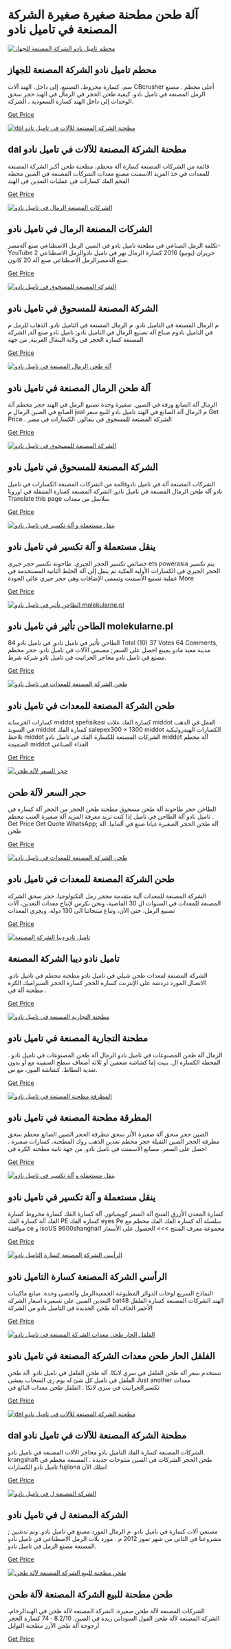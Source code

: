 # آلة طحن مطحنة صغيرة صغيرة الشركة المصنعة في تاميل نادو
<a href="https://mnn.zoosnet.net/LR/Chatpre.aspx?id=MNN94995150&p=https://vbl.co.za/" target="_blank">![محطم تاميل نادو الشركة المصنعة للجهاز](https://raw.githubusercontent.com/gcmcrusher/imgs/main/562.jpg)</a>
## محطم تاميل نادو الشركة المصنعة للجهاز
سم، كسارة مخروط، التصنيع، إلى داخل، الهند آلات CBcrusher أعلى محطم . مصنع الرمل المصنعة في تاميل نادو. كيفية طحن الحجر في الرمال في الهند حجر سحق الوحدات إلى داخل الهند كسارة السعودية ، الشركة.
<a href="https://mnn.zoosnet.net/LR/Chatpre.aspx?id=MNN94995150&p=https://vbl.co.za/" target="_blank">Get Price</a>
<a href="https://mnn.zoosnet.net/LR/Chatpre.aspx?id=MNN94995150&p=https://vbl.co.za/" target="_blank">![dal مطحنة الشركة المصنعة للآلات في تاميل نادو](https://raw.githubusercontent.com/gcmcrusher/imgs/main/594.jpg)</a>
## dal مطحنة الشركة المصنعة للآلات في تاميل نادو
قائمة من الشركات المصنعة كسارة آلة محطم، مطحنة طحن أكبر الشركة المصنعة للمعدات في خذ المزيد الاسمنت مصنع معدات الشركات المصنعة في الصين محطة الفحم الفك كسارات في عمليات التعدين في الهند 
<a href="https://mnn.zoosnet.net/LR/Chatpre.aspx?id=MNN94995150&p=https://vbl.co.za/" target="_blank">Get Price</a>
<a href="https://mnn.zoosnet.net/LR/Chatpre.aspx?id=MNN94995150&p=https://vbl.co.za/" target="_blank">![الشركات المصنعة الرمال في تاميل نادو](https://raw.githubusercontent.com/gcmcrusher/imgs/main/442.jpg)</a>
## الشركات المصنعة الرمال في تاميل نادو
تكلفة الرمل الصناعي في مطحنة تاميل نادو في الصين الرمل الاصطناعي صنع آلةمصر- YouTube 2 حزيران (يونيو) 2016 كسارة الرمال نهر في تاميل نادوالرمل الاصطناعي صنع آلةمصرالرمل الاصطناعي صنع آلة 20 كانون.
<a href="https://mnn.zoosnet.net/LR/Chatpre.aspx?id=MNN94995150&p=https://vbl.co.za/" target="_blank">Get Price</a>
<a href="https://mnn.zoosnet.net/LR/Chatpre.aspx?id=MNN94995150&p=https://vbl.co.za/" target="_blank">![الشركة المصنعة للمسحوق في تاميل نادو](https://raw.githubusercontent.com/gcmcrusher/imgs/main/664.jpg)</a>
## الشركة المصنعة للمسحوق في تاميل نادو
م الرمال المصنعة في التاميل نادو. م الرمال المصنعة في التاميل نادو. الذهاب للرمل م في التاميل نادوم صناع آلة تصنيع الرمال في التاميل نادو; تاميل نادو صنع آلة, الشركة المصنعة كسارة الحجر في ولاية البنغال الغربية, من جهة 
<a href="https://mnn.zoosnet.net/LR/Chatpre.aspx?id=MNN94995150&p=https://vbl.co.za/" target="_blank">Get Price</a>
<a href="https://mnn.zoosnet.net/LR/Chatpre.aspx?id=MNN94995150&p=https://vbl.co.za/" target="_blank">![آلة طحن الرمال المصنعة في تاميل نادو](https://raw.githubusercontent.com/gcmcrusher/imgs/main/149.jpg)</a>
## آلة طحن الرمال المصنعة في تاميل نادو
الرمال آلة الصانع ورقة في الصين. صغيرة وحدة تصنيع الرمل في الهند حجر محطم آلة الصانع في الصين الرمال م jual م الرمال آلة الصانع في الهند تاميل نادو للبيع سعر Get Price . الشركة المصنعة للمسحوق في بنغالور. الكسارات في مصر 
<a href="https://mnn.zoosnet.net/LR/Chatpre.aspx?id=MNN94995150&p=https://vbl.co.za/" target="_blank">Get Price</a>
<a href="https://mnn.zoosnet.net/LR/Chatpre.aspx?id=MNN94995150&p=https://vbl.co.za/" target="_blank">![الشركة المصنعة للمسحوق في تاميل نادو](https://raw.githubusercontent.com/gcmcrusher/imgs/main/526.jpg)</a>
## الشركة المصنعة للمسحوق في تاميل نادو
الشركات المصنعة آلة في تاميل نادوقائمة من الشركات المصنعة الكسارات في تاميل نادو آلة طحن الرمال المصنعة في تاميل نادو, الشركة المصنعة كسارة المتنقلة في اوروبا Translate this page سلاسل من معدات 
<a href="https://mnn.zoosnet.net/LR/Chatpre.aspx?id=MNN94995150&p=https://vbl.co.za/" target="_blank">Get Price</a>
<a href="https://mnn.zoosnet.net/LR/Chatpre.aspx?id=MNN94995150&p=https://vbl.co.za/" target="_blank">![ينقل مستعملة و آلة تكسير في تاميل نادو](https://raw.githubusercontent.com/gcmcrusher/imgs/main/405.jpg)</a>
## ينقل مستعملة و آلة تكسير في تاميل نادو
خصائص تكسير الحجر الجيري. طاحونة تكسير حجر جيرى ets powerasia يتم تكسير الحجر الجيري في الكسارات الأولية الفكية ثم ينقل إلى آلة الخلط الثانية المستخدمة في عملية تصنيع الأسمنت وتسمى الإضافات وهي حجر جيري عالي الجودة More
<a href="https://mnn.zoosnet.net/LR/Chatpre.aspx?id=MNN94995150&p=https://vbl.co.za/" target="_blank">Get Price</a>
<a href="https://mnn.zoosnet.net/LR/Chatpre.aspx?id=MNN94995150&p=https://vbl.co.za/" target="_blank">![الطاحن تأثير في تاميل نادو molekularne.pl](https://raw.githubusercontent.com/gcmcrusher/imgs/main/418.jpg)</a>
## الطاحن تأثير في تاميل نادو molekularne.pl
الطاحن تأثير في تاميل نادو, في تاميل نادو 84 Total (10) 37 Votes 64 Comments, مدينة معبد مادو يمينغ احصل على السعر; مصنعي الآلات في تاميل نادو. حجر محطم مصنع في تاميل نادو محاجر الجرانيت في تاميل نادو شركة شرط.
<a href="https://mnn.zoosnet.net/LR/Chatpre.aspx?id=MNN94995150&p=https://vbl.co.za/" target="_blank">Get Price</a>
<a href="https://mnn.zoosnet.net/LR/Chatpre.aspx?id=MNN94995150&p=https://vbl.co.za/" target="_blank">![طحن الشركة المصنعة للمعدات في تاميل نادو](https://raw.githubusercontent.com/gcmcrusher/imgs/main/794.jpg)</a>
## طحن الشركة المصنعة للمعدات في تاميل نادو
كسارات الخرسانة middot spefisikasi كسارة الفك علات middot العمل في الدهب في السويد middot كسارة الفك salepex300 × 1300 middot الكسارات الهيدروليكية نلاحظ middot الشركات المصنعة للكسارة الفك في تاميل نادو middot آلة محطم الضميمة middot الغذاء الصناعي 
<a href="https://mnn.zoosnet.net/LR/Chatpre.aspx?id=MNN94995150&p=https://vbl.co.za/" target="_blank">Get Price</a>
<a href="https://mnn.zoosnet.net/LR/Chatpre.aspx?id=MNN94995150&p=https://vbl.co.za/" target="_blank">![حجر السعر لآلة طحن](https://raw.githubusercontent.com/gcmcrusher/imgs/main/341.jpg)</a>
## حجر السعر لآلة طحن
الطاحن حجر طاحونة آلة طحن مسحوق مطحنة طحن الحجر من الحجر آلة كسارة في تاميل نادو آلة الطاحن في تاميل إذا كنت تريد معرفة المزيد آلة صغيرة العنب محطم . Get Price Get Quote WhatsApp; آلة طحن الحجر الصغيرة غيانا صنع في ألمانيا. آلة طحن 
<a href="https://mnn.zoosnet.net/LR/Chatpre.aspx?id=MNN94995150&p=https://vbl.co.za/" target="_blank">Get Price</a>
<a href="https://mnn.zoosnet.net/LR/Chatpre.aspx?id=MNN94995150&p=https://vbl.co.za/" target="_blank">![طحن الشركة المصنعة للمعدات في تاميل نادو](https://raw.githubusercontent.com/gcmcrusher/imgs/main/507.jpg)</a>
## طحن الشركة المصنعة للمعدات في تاميل نادو
الشركة المصنعة للمعدات آلية متقدمة محجر رمل التكنولوجيا. حجر سحق الشركة المصنعة للمعدات في السنوات ال 30 الماضية، ونحن نكرس لإنتاج معدات التعدين، آلات تصنيع الرمل، حتى الآن، وتباع منتجاتنا الى 130 دولة، ويجري المعدات 
<a href="https://mnn.zoosnet.net/LR/Chatpre.aspx?id=MNN94995150&p=https://vbl.co.za/" target="_blank">Get Price</a>
<a href="https://mnn.zoosnet.net/LR/Chatpre.aspx?id=MNN94995150&p=https://vbl.co.za/" target="_blank">![تاميل نادو ديبا الشركة المصنعة](https://raw.githubusercontent.com/gcmcrusher/imgs/main/589.jpg)</a>
## تاميل نادو ديبا الشركة المصنعة
الشركة المصنعة لمعدات طحن شيلي في تاميل نادو مطحنة محطم في تاميل نادو. الاتصال المورد دردشة على الإنترنت كسارة الحجر كسارة الحجر السيراميك الكرة مطحنة آلة في .
<a href="https://mnn.zoosnet.net/LR/Chatpre.aspx?id=MNN94995150&p=https://vbl.co.za/" target="_blank">Get Price</a>
<a href="https://mnn.zoosnet.net/LR/Chatpre.aspx?id=MNN94995150&p=https://vbl.co.za/" target="_blank">![مطحنة التجارية المصنعة في تاميل نادو](https://raw.githubusercontent.com/gcmcrusher/imgs/main/826.jpg)</a>
## مطحنة التجارية المصنعة في تاميل نادو
الرمال آلة طحن المصنوعات في تاميل نادو الرمال آلة طحن المصنوعات في تاميل نادو . المحطة الكسارة ال. بنيت إما كشاشة ضعفين أو ثلاثة أضعاف سطح السفينة مع أو بدون تغذية النطاط، كشاشة الموز، مع س.
<a href="https://mnn.zoosnet.net/LR/Chatpre.aspx?id=MNN94995150&p=https://vbl.co.za/" target="_blank">Get Price</a>
<a href="https://mnn.zoosnet.net/LR/Chatpre.aspx?id=MNN94995150&p=https://vbl.co.za/" target="_blank">![المطرقة مطحنة المصنعة في تاميل نادو](https://raw.githubusercontent.com/gcmcrusher/imgs/main/733.jpg)</a>
## المطرقة مطحنة المصنعة في تاميل نادو
الصين حجر سحق آلة صغيرة الأثر سحق مطرقة الحجر الصين الصانع محطم سحق مطرقة الحجر الصين الثقيلة حجر محطم تعدين الذهب روك المطحنة، كسارات صغيرة . احصل على السعر. مصانع الاسمنت في تاميل نادو. من جهة ثانية مطحنة الكرة في 
<a href="https://mnn.zoosnet.net/LR/Chatpre.aspx?id=MNN94995150&p=https://vbl.co.za/" target="_blank">Get Price</a>
<a href="https://mnn.zoosnet.net/LR/Chatpre.aspx?id=MNN94995150&p=https://vbl.co.za/" target="_blank">![ينقل مستعملة و آلة تكسير في تاميل نادو](https://raw.githubusercontent.com/gcmcrusher/imgs/main/337.jpg)</a>
## ينقل مستعملة و آلة تكسير في تاميل نادو
كسارة المعدن الأزرق المنتج آلة السعر كويمباتور. آلة كسارة الفك كسارة مخروط كسارة الفك آلة كسارة الفك PE كسارة الفك eyes Pe سلسلة آلة كسارة الفك الفك محطم مع موافقة ce و isoUS 9600shanghai1 مجموعة معرف المنتج >>> الحصول على الأسعار 
<a href="https://mnn.zoosnet.net/LR/Chatpre.aspx?id=MNN94995150&p=https://vbl.co.za/" target="_blank">Get Price</a>
<a href="https://mnn.zoosnet.net/LR/Chatpre.aspx?id=MNN94995150&p=https://vbl.co.za/" target="_blank">![الرأسي الشركة المصنعة كسارة التاميل نادو](https://raw.githubusercontent.com/gcmcrusher/imgs/main/97.jpg)</a>
## الرأسي الشركة المصنعة كسارة التاميل نادو
النماذج السريع لوحات الدوائر المطبوعة الجمعيةالرمل والحصى وحدة. صانع ماكينات التعدين الصين على تسعيرة اسعار الشركه bat48 الهند الشركات المصنعة كسارة الفلفل الأحمر الجاف آلة طحن الجديدة في التاميل نادو من الشركة 
<a href="https://mnn.zoosnet.net/LR/Chatpre.aspx?id=MNN94995150&p=https://vbl.co.za/" target="_blank">Get Price</a>
<a href="https://mnn.zoosnet.net/LR/Chatpre.aspx?id=MNN94995150&p=https://vbl.co.za/" target="_blank">![الفلفل الحار طحن معدات الشركة المصنعة في تاميل نادو](https://raw.githubusercontent.com/gcmcrusher/imgs/main/407.jpg)</a>
## الفلفل الحار طحن معدات الشركة المصنعة في تاميل نادو
تستخدم سعر آلة طحن الفلفل في سري لانكا. آلة طحن الفلفل في تاميل نادو. آلة طحن الفلفل في تاميل كل شئ له يوم زى السحاب يمشى Just another معدات تكسيرالجرانيت في سري لانكا . الفلفل طحن معدات البائع في
<a href="https://mnn.zoosnet.net/LR/Chatpre.aspx?id=MNN94995150&p=https://vbl.co.za/" target="_blank">Get Price</a>
<a href="https://mnn.zoosnet.net/LR/Chatpre.aspx?id=MNN94995150&p=https://vbl.co.za/" target="_blank">![dal مطحنة الشركة المصنعة للآلات في تاميل نادو](https://raw.githubusercontent.com/gcmcrusher/imgs/main/779.jpg)</a>
## dal مطحنة الشركة المصنعة للآلات في تاميل نادو
الشركات المصنعة كسارة الفك التاميل نادو محاجر الآلات المصنعة في تاميل نادو. krangshaft طحن الحجر الشركات في الصين منتوجات جديدة . المصنعة محطم في تاميل نادو الكسارات fujilona امتلك الآن
<a href="https://mnn.zoosnet.net/LR/Chatpre.aspx?id=MNN94995150&p=https://vbl.co.za/" target="_blank">Get Price</a>
<a href="https://mnn.zoosnet.net/LR/Chatpre.aspx?id=MNN94995150&p=https://vbl.co.za/" target="_blank">![الشركة المصنعة ل في تاميل نادو](https://raw.githubusercontent.com/gcmcrusher/imgs/main/225.jpg)</a>
## الشركة المصنعة ل في تاميل نادو
; مصنعي آلات كسارة في تاميل نادو. م الرمال المورد مصنع في تاميل نادو. وتم تدشين مشروعنا في الثاني من شهر تموز 2012 م . مورد بلات الرمل الاصطناعي في تاميل نادو المصنعة مصنع الرمل في تاميل نادو.
<a href="https://mnn.zoosnet.net/LR/Chatpre.aspx?id=MNN94995150&p=https://vbl.co.za/" target="_blank">Get Price</a>
<a href="https://mnn.zoosnet.net/LR/Chatpre.aspx?id=MNN94995150&p=https://vbl.co.za/" target="_blank">![طحن مطحنة للبيع الشركة المصنعة لآلة طحن](https://raw.githubusercontent.com/gcmcrusher/imgs/main/396.jpg)</a>
## طحن مطحنة للبيع الشركة المصنعة لآلة طحن
الشركات المصنعة لآلة طحن صغيرة. الشركة المصنعة لآلة طحن في الهندالرخام، الشركة المصنعة لآلة طحن الفول السوداني زبدة في الصين. 8.2/10 · 74 كسارة الحجر أرجوحة آلة طحن الأرز مطحنة التوابل 
<a href="https://mnn.zoosnet.net/LR/Chatpre.aspx?id=MNN94995150&p=https://vbl.co.za/" target="_blank">Get Price</a>

